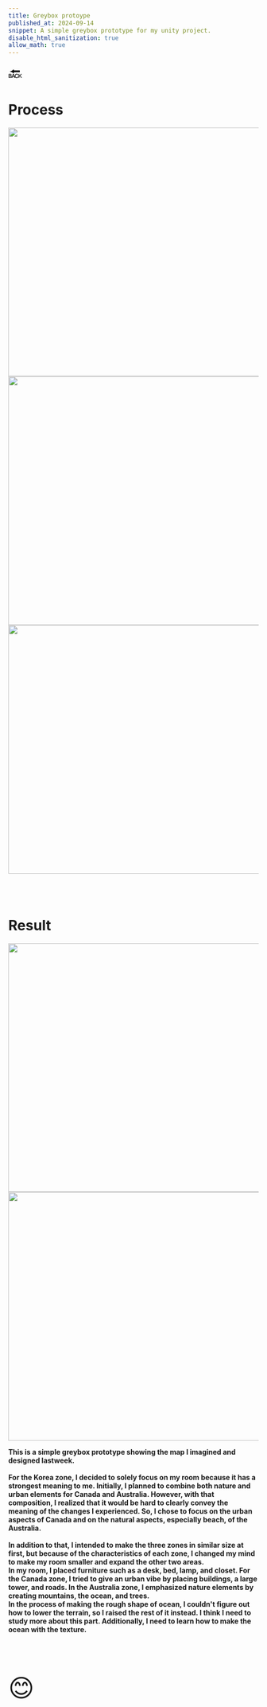 ```yaml
---
title: Greybox protoype
published_at: 2024-09-14
snippet: A simple greybox prototype for my unity project.
disable_html_sanitization: true
allow_math: true
---
```



<a href="https://julienoh000-dms1-blog-83.deno.dev/" style="text-decoration: none; color: black;"><span style="font-size: 30px;">🔙</span></a>


# Process

<img src="pro1.png" width="800" height="500">
<img src="pro2.png" width="800" height="500">
<img src="pro3.png" width="800" height="500">


<br><br>

# Result

<img src="res1.png" width="800" height="500">
<img src="res2.png" width="800" height="500">
<br>

**This is a simple greybox prototype showing the map I imagined and designed lastweek. <br><br> For the Korea zone, I decided to solely focus on my room because it has a strongest meaning to me. Initially, I planned to combine both nature and urban elements for Canada and Australia. However, with that composition, I realized that it would be hard to clearly convey the meaning of the changes I experienced. So, I chose to focus on the urban aspects of Canada and on the natural aspects, especially beach, of the Australia.<br> <br>In addition to that, I intended to make the three zones in similar size at first, but because of the characteristics of each zone, I changed my mind to make my room smaller and expand the other two areas. <br>In my room, I placed furniture such as a desk, bed, lamp, and closet. For the Canada zone, I tried to give an urban vibe by placing buildings, a large tower, and roads. In the Australia zone, I emphasized nature elements by creating mountains, the ocean, and trees.<br> In the process of making the rough shape of ocean, I couldn't figure out how to lower the terrain, so I raised the rest of it instead. I think I need to study more about this part. Additionally, I need to learn how to make the ocean with the texture.**

<br>
<br>
<br>


<span style="font-size: 50px;">😊</span>